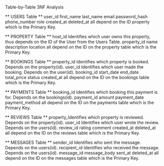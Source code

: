 Table-by-Table 3NF Analysis

** USERS Table **
user_id
first_name
last_name
email
password_hash
phone_number
role
created_at
deleted_at
all depend on the ID property which is the Primary Key.

** PROPERTY Table **
host_id	Identifies which user owns this property, thus depends on the ID of the User from the Users Table.
property_id
name
description
location
all depend on the ID on the property table which is the Primary Key.

** BOOKINGS Table **
property_id	Identifies which property is booked. Depends on the property(id).
user_id	Identifies which user made the booking. Depends on the user(id).
booking_id
start_date
end_date
total_price
status
created_at
all depend on the ID on the bookings table which is the Primary Key.

** PAYMENTS Table **
booking_id	Identifies which booking this payment is for. Depends on the bookings(id).
payment_id
amount
payment_date
payment_method
all depend on the ID on the payments table which is the Primary Key.

** REVIEWS Table **
property_Identifies which property is reviewed. Depends on the property(id).
user_id Identifies which user wrote the review. Depends on the users(id).
review_id
rating
comment
created_at
deleted_at
all depend on the ID on the reviews table which is the Primary Key.

** MESSAGES Table **
sender_id Identifies who sent the message. Depends on the users(id).
recipient_id Identifies who received the message. Depends on the users(id).
message_id
message_body
sent_at
deleted_at
all depend on the ID on the messages table which is the Primary Key.